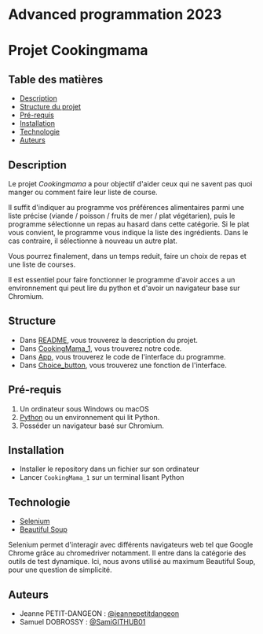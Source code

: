 # Advanced programmation 2023
# Projet Cookingmama

## Table des matières 

- [Description](#description)
- [Structure du projet](#structure)
- [Pré-requis](#pré-requis)
- [Installation](#installation)
- [Technologie](#technologie)
- [Auteurs](#auteurs)

## Description

Le projet *Cookingmama* a pour objectif d'aider ceux qui ne savent pas quoi manger ou comment faire leur liste de course.

Il suffit d'indiquer au programme vos préférences alimentaires parmi une liste précise (viande / poisson / fruits de mer / plat végétarien), puis le programme sélectionne un repas au hasard dans cette catégorie. Si le plat vous convient, le programme vous indique la liste des ingrédients. Dans le cas contraire, il sélectionne à nouveau un autre plat. 

Vous pourrez finalement, dans un temps reduit, faire un choix de repas et une liste de courses.

Il est essentiel pour faire fonctionner le programme d'avoir acces a un environnement qui peut lire du python et d'avoir un navigateur base sur Chromium.

## Structure

- Dans [README](https://github.com/jeannepetitdangeon/Cookingmama/blob/main/README.md), vous trouverez la description du projet. 
- Dans [CookingMama_1](https://github.com/jeannepetitdangeon/Cookingmama/blob/main/CookingMama_1.py), vous trouverez notre code. 
- Dans [App](https://github.com/jeannepetitdangeon/Cookingmama/blob/main/App.py), vous trouverez le code de l'interface du programme.
- Dans [Choice_button](https://github.com/jeannepetitdangeon/Cookingmama/blob/main/Choice_button.py), vous trouverez une fonction de l'interface.

## Pré-requis

1. Un ordinateur sous Windows ou macOS
2. [Python](https://www.python.org/downloads/) ou un environnement qui lit Python. 
3. Posséder un navigateur basé sur Chromium.

## Installation

- Installer le repository dans un fichier sur son ordinateur
- Lancer ```CookingMama_1``` sur un terminal lisant Python  

## Technologie

- [Selenium](https://www.selenium.dev/documentation/)
- [Beautiful Soup](https://en.wikipedia.org/wiki/Beautiful_Soup_(HTML_parser))

Selenium permet d'interagir avec différents navigateurs web tel que Google Chrome grâce au chromedriver notamment. Il entre dans la catégorie des outils de test dynamique.
Ici, nous avons utilisé au maximum Beautiful Soup, pour une question de simplicité. 

## Auteurs

- Jeanne PETIT-DANGEON : [@jeannepetitdangeon](https://github.com/jeannepetitdangeon)
- Samuel DOBROSSY : [@SamiGITHUB01](https://github.com/SamiGITHUB01)


